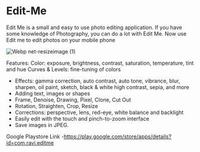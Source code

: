 # Edit-Me

Edit Me is a small and easy to use photo editing application. If you have some knowledge of Photography, you can do a lot with Edit Me. Now use Edit me to edit photos on your mobile phone

 ![Webp net-resizeimage (1)](https://user-images.githubusercontent.com/41564881/123470063-7fb09880-d611-11eb-997b-c30907eeb8c9.png)

Features:
Color: exposure, brightness, contrast, saturation, temperature, tint and hue
Curves & Levels: fine-tuning of colors
* Effects: gamma correction, auto contrast, auto tone, vibrance, blur, sharpen, oil paint, sketch, black & white high contrast, sepia, and more
* Adding text, images or shapes
* Frame, Denoise, Drawing, Pixel, Clone, Cut Out
* Rotation, Straighten, Crop, Resize
* Corrections: perspective, lens, red-eye, white balance and backlight
* Easily edit with the touch and pinch-to-zoom interface
* Save images in JPEG.

Google Playstore Link -https://play.google.com/store/apps/details?id=com.ravi.editme
